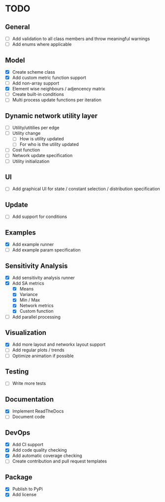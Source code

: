 # TODO

## General
- [ ] Add validation to all class members and throw meaningful warnings
- [ ] Add enums where applicable

## Model
- [x] Create scheme class
- [x] Add custom metric function support
- [ ] Add non-array support
- [x] Element wise neighbours / adjencency matrix
- [ ] Create built-in conditions
- [ ] Multi process update functions per iteration

## Dynamic network utility layer
- [ ] Utility/utitilies per edge
- [ ] Utility change
  - [ ] How is utility updated
  - [ ] For who is the utility updated
- [ ] Cost function
- [ ] Network update specification
- [ ] Utility initialization 

## UI
- [ ] Add graphical UI for state / constant selection / distribution specification

## Update
- [ ] Add support for conditions

## Examples
- [x] Add example runner
- [ ] Add example param specification

## Sensitivity Analysis
- [x] Add sensitivity analysis runner
- [x] Add SA metrics
  - [x] Means
  - [x] Variance
  - [x] Min / Max
  - [x] Network metrics
  - [x] Custom function
- [ ] Add parallel processing

## Visualization
- [x] Add more layout and networkx layout support
- [ ] Add regular plots / trends
- [ ] Optimize animation if possible

## Testing
- [ ] Write more tests

## Documentation
- [x] Implement ReadTheDocs
- [ ] Document code

## DevOps
- [x] Add CI support
- [x] Add code quality checking
- [x] Add automatic coverage checking
- [ ] Create contribution and pull request templates

## Package
- [x] Publish to PyPi
- [x] Add license